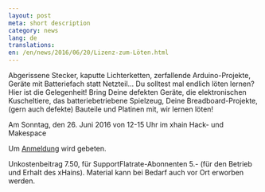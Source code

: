 ```yaml
---
layout: post
meta: short description
category: news
lang: de
translations:
en: /en/news/2016/06/20/Lizenz-zum-Löten.html
---
```


Abgerissene Stecker, kaputte Lichterketten, zerfallende Arduino-Projekte, Geräte mit Batteriefach statt Netzteil… Du
solltest mal endlich löten lernen? Hier ist die Gelegenheit! Bring Deine defekten Geräte, die elektronischen Kuscheltiere, das batteriebetriebene Spielzeug, Deine Breadboard-Projekte, (gern auch defekte) Bauteile und Platinen mit, wir lernen löten!

Am Sonntag, den 26. Juni 2016 von 12-15 Uhr im xhain Hack- und Makespace

Um <a href="mailto:x-hain@posteo.de">Anmeldung</a> wird gebeten.

Unkostenbeitrag 7.50, für SupportFlatrate-Abonnenten 5.- (für den Betrieb und Erhalt des xHains).
Material kann bei Bedarf auch vor Ort erworben werden.
